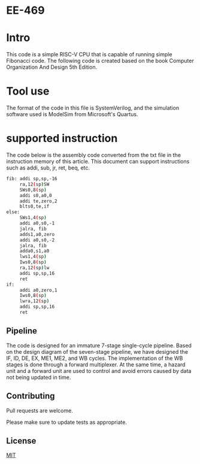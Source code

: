 # EE-469
# Intro
This code is a simple RISC-V CPU that is capable of running 
simple Fibonacci code. The following code is created based 
on the book Computer Organization And Design 5th Edition.

# Tool use
The format of the code in this file is SystemVerilog, and 
the simulation software used is ModelSim from Microsoft's 
Quartus.

# supported instruction
The code below is the assembly code converted from the txt
file in the instruction memory of this article. This document 
can support instructions such as addi, sub, jr, ret, beq, etc.
```bash
fib: addi sp,sp,-16
     ra,12(sp)SW
     SWs0,8(sp)
     addi s0,a0,0
     addi te,zero,2
     blts0,te,if
else:
     SWs1,4(sp)
     addi a0,s0,-1
     jalra, fib
     adds1,a0,zero
     addi a0,s0,-2
     jalra, fib
     adda0,s1,a0
     lws1,4(sp)
     Iws0,8(sp)
     ra,12(sp)lw
     addi sp,sp,16
     ret
if:
     addi a0,zero,1
     Iws0,8(sp)
     lwra,12(sp)
     addi sp,sp,16
     ret
```
## Pipeline

The code is designed for an immature 7-stage single-cycle pipeline.
Based on the design diagram of the seven-stage pipeline, we have 
designed the IF, ID, DE, EX, ME1, ME2, and WB cycles. The implementation 
of the WB stages is done through a forward multiplexer. At the same time,
a hazard unit and a forward unit are used to control and avoid errors 
caused by data not being updated in time.

## Contributing

Pull requests are welcome. 

Please make sure to update tests as appropriate.

## License

[MIT](https://choosealicense.com/licenses/mit/)
